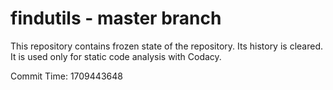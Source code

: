 # findutils - master branch

This repository contains frozen state of the repository.
Its history is cleared. It is used only for static code
analysis with Codacy.

Commit Time: 1709443648
